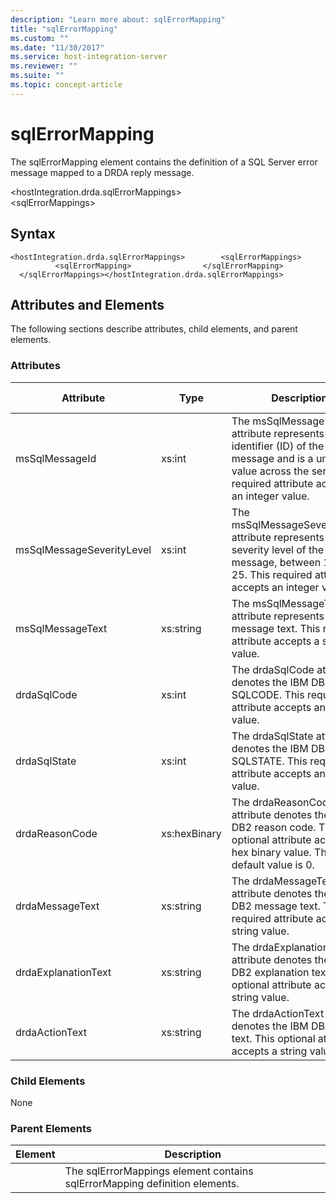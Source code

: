 ```yaml
---
description: "Learn more about: sqlErrorMapping"
title: "sqlErrorMapping"
ms.custom: ""
ms.date: "11/30/2017"
ms.service: host-integration-server
ms.reviewer: ""
ms.suite: ""
ms.topic: concept-article
---
```

# sqlErrorMapping
The sqlErrorMapping element contains the definition of a SQL Server error message mapped to a DRDA reply message.  
  
 \<hostIntegration.drda.sqlErrorMappings>  
\<sqlErrorMappings>  
  
## Syntax  
  
```  
<hostIntegration.drda.sqlErrorMappings>        <sqlErrorMappings>                <sqlErrorMapping>                </sqlErrorMapping>        </sqlErrorMappings></hostIntegration.drda.sqlErrorMappings>  
```  
  
## Attributes and Elements  
 The following sections describe attributes, child elements, and parent elements.  
  
### Attributes  
  
|Attribute|Type|Description|Required|Default Value|  
|---------------|----------|-----------------|--------------|-------------------|  
|msSqlMessageId|xs:int|The msSqlMessageId attribute represents the identifier (ID) of the message and is a unique value across the server. This required attribute accepts an integer value.|true|n/a|  
|msSqlMessageSeverityLevel|xs:int|The msSqlMessageSeverityLevel attribute represents the severity level of the message, between 1 and 25. This required attribute accepts an integer value.|true|n/a|  
|msSqlMessageText|xs:string|The msSqlMessageText attribute represents the message text. This required attribute accepts a string value.|true|n/a|  
|drdaSqlCode|xs:int|The drdaSqlCode attribute denotes the IBM DB2 SQLCODE. This required attribute accepts an integer value.|true|n/a|  
|drdaSqlState|xs:int|The drdaSqlState attribute denotes the IBM DB2 SQLSTATE. This required attribute accepts an integer value.|true|n/a|  
|drdaReasonCode|xs:hexBinary|The drdaReasonCode attribute denotes the IBM DB2 reason code. This optional attribute accepts a hex binary value. The default value is 0.|false|n/a|  
|drdaMessageText|xs:string|The drdaMessageText attribute denotes the IBM DB2 message text. This required attribute accepts a string value.|true|n/a|  
|drdaExplanationText|xs:string|The drdaExplanationText attribute denotes the IBM DB2 explanation text. This optional attribute accepts a string value.|false|n/a|  
|drdaActionText|xs:string|The drdaActionText attribute denotes the IBM DB2 action text. This optional attribute accepts a string value.|false|n/a|  
  
### Child Elements  
 None  
  
### Parent Elements  
  
|Element|Description|  
|-------------|-----------------|  
||The sqlErrorMappings element contains sqlErrorMapping definition elements.|
